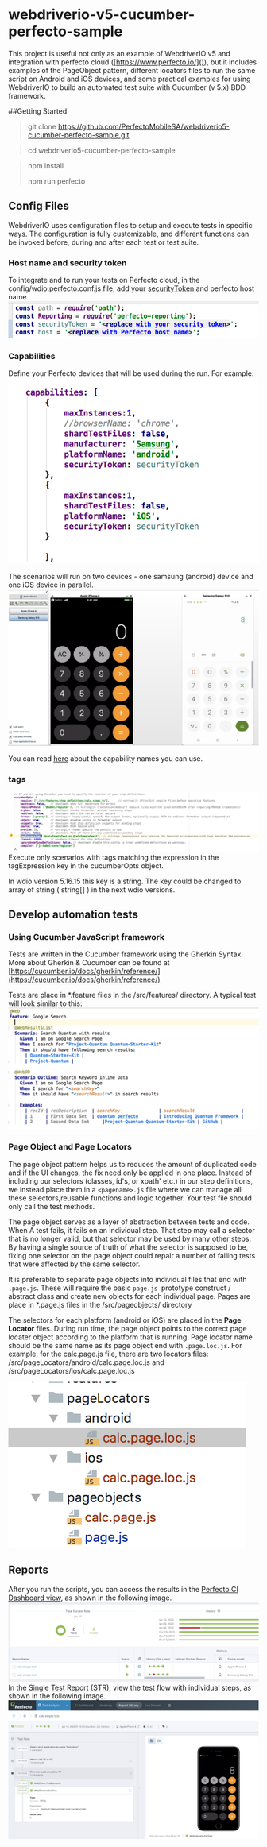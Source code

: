 # webdriverio-v5-cucumber-perfecto-sample
This project is useful not only as an example of WebdriverIO v5 and integration with perfecto cloud ([https://www.perfecto.io/]()), but it includes examples of the PageObject pattern, different locators files to run the same script on Android and iOS devices, and some practical examples for using WebdriverIO to build an automated test suite with Cucumber (v 5.x) BDD framework.

##Getting Started
> git clone https://github.com/PerfectoMobileSA/webdriverio5-cucumber-perfecto-sample.git
 
> cd webdriverio5-cucumber-perfecto-sample

> npm install
> 
> npm run perfecto


## Config Files
WebdriverIO uses configuration files to setup and execute tests in specific ways. The configuration is fully customizable, and different functions can be invoked before, during and after each test or test suite. 

### Host name and security token
To integrate and to run your tests on Perfecto cloud, in the config/wdio.perfecto.conf.js file, add your [securityToken](https://developers.perfectomobile.com/display/PD/Generate+security+tokens) and perfecto host name
![](img/config_file_host.png)

### Capabilities
Define your Perfecto devices that will be used during the run. 
For example: 
![](img/config_file_capabilities.png)

The scenarios will run on two devices - one samsung (android) device and one iOS device in parallel.
![](img/calc_android_ios.png)

You can read [here](https://developers.perfectomobile.com/display/PD/Define+capabilities) about the capability names you can use. 

### tags

![](img/config_tags.png) 
Execute only scenarios with tags matching the expression in the tagExpression key in the cucumberOpts object. 

In wdio version 5.16.15 this key is a string. The key could be changed to array of string ( string[] ) in the next wdio versions.

## Develop automation tests
### Using Cucumber JavaScript framework
Tests are written in the Cucumber framework using the Gherkin Syntax. More about Gherkin & Cucumber can be found at [https://cucumber.io/docs/gherkin/reference/](https://cucumber.io/docs/gherkin/reference/)

Tests are place in *.feature files in the /src/features/ directory. A typical test will look similar to this:
![](img/feature.png)

### Page Object and Page Locators
The page object pattern helps us to reduces the amount of duplicated code and if the UI changes, the fix need only be applied in one place. Instead of including our selectors (classes, id's, or xpath' etc.) in our step definitions, we instead place them in a `<pagename>.js` file where we can manage all these selectors,reusable functions and logic together. Your test file should only call the test methods.

The page object serves as a layer of abstraction between tests and code. When A test fails, it fails on an individual step. That step may call a selector that is no longer valid, but that selector may be used by many other steps. By having a single source of truth of what the selector is supposed to be, fixing one selector on the page object could repair a number of failing tests that were affected by the same selector.

It is preferable to separate page objects into individual files that end with `.page.js`. These will require the basic `page.js `prototype construct / abstract class and create new objects for each individual page.
Pages are place in *.page.js files in the /src/pageobjects/ directory

The selectors for each platform (android or iOS) are placed in the **Page Locator** files. 
During run time, the page object points to the correct page locater object according to the platform that is running. 
Page locator name should be the same name as its page object end with `.page.loc.js`. 
For example, for the calc.page.js file, there are two locators files: /src/pageLocators/android/calc.page.loc.js and /src/pageLocators/ios/calc.page.loc.js


![](img/page_locators.png)
   
## Reports
After you run the scripts, you can access the results in the [Perfecto CI Dashboard view](https://developers.perfectomobile.com/display/PD/CI+Dashboard+view), as shown in the following image.
![](img/report1.png)
In the [Single Test Report (STR)](https://developers.perfectomobile.com/pages/viewpage.action?pageId=31104900), view the test flow with individual steps, as shown in the following image.
![](img/report2.png)